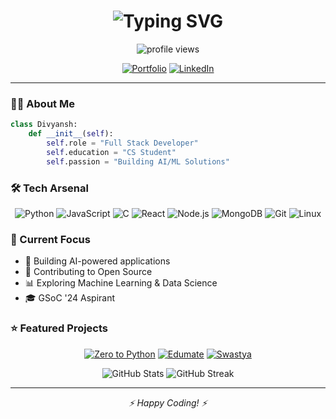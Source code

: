 <h1 align="center">
    <img src="https://readme-typing-svg.herokuapp.com?font=Fira+Code&weight=600&size=28&pause=1000&color=6E57F7&center=true&vCenter=true&random=false&width=435&lines=Hi+%F0%9F%91%8B+I'm+Divyansh+Tiwari;Full+Stack+Developer;ML%2FAI+Enthusiast" alt="Typing SVG" />
</h1>

<p align="center">
    <img src="https://komarev.com/ghpvc/?username=YourGitHubUsername&label=Profile%20views&color=0e75b6&style=flat" alt="profile views" />
</p>

<div align="center">
    
[![Portfolio](https://img.shields.io/badge/Portfolio-FF5722?style=for-the-badge&logo=todoist&logoColor=white)](https://divyansh-six.vercel.app/)
[![LinkedIn](https://img.shields.io/badge/LinkedIn-0077B5?style=for-the-badge&logo=linkedin&logoColor=white)](Your-LinkedIn-URL)
    
</div>

---

### 👨‍💻 About Me
```python
class Divyansh:
    def __init__(self):
        self.role = "Full Stack Developer"
        self.education = "CS Student"
        self.passion = "Building AI/ML Solutions"
```

### 🛠️ Tech Arsenal  
<div align="center">

![Python](https://img.shields.io/badge/Python-14354C?style=for-the-badge&logo=python&logoColor=white)
![JavaScript](https://img.shields.io/badge/JavaScript-F7DF1E?style=for-the-badge&logo=javascript&logoColor=black)
![C](https://img.shields.io/badge/C-00599C?style=for-the-badge&logo=c&logoColor=white)
![React](https://img.shields.io/badge/React-20232A?style=for-the-badge&logo=react&logoColor=61DAFB)
![Node.js](https://img.shields.io/badge/Node.js-43853D?style=for-the-badge&logo=node.js&logoColor=white)
![MongoDB](https://img.shields.io/badge/MongoDB-4EA94B?style=for-the-badge&logo=mongodb&logoColor=white)
![Git](https://img.shields.io/badge/GIT-E44C30?style=for-the-badge&logo=git&logoColor=white)
![Linux](https://img.shields.io/badge/Linux-FCC624?style=for-the-badge&logo=linux&logoColor=black)

</div>

### 🎯 Current Focus
- 🤖 Building AI-powered applications
- 🌟 Contributing to Open Source
- 📊 Exploring Machine Learning & Data Science
- 🎓 GSoC '24 Aspirant

### ⭐ Featured Projects
<div align="center">

[![Zero to Python](https://github-readme-stats.vercel.app/api/pin/?username=YourGitHubUsername&repo=zero-to-python&theme=radical)]([GitHub-Repo-Link](https://github.com/DivyanshTiwari20/edumate))
[![Edumate](https://github-readme-stats.vercel.app/api/pin/?username=YourGitHubUsername&repo=edumate&theme=radical)](GitHub-Repo-Link)
[![Swastya](https://github-readme-stats.vercel.app/api/pin/?username=YourGitHubUsername&repo=swastya&theme=radical)](GitHub-Repo-Link)

</div>

<div align="center">
    <img src="https://github-readme-stats.vercel.app/api?username=YourGitHubUsername&show_icons=true&theme=radical" alt="GitHub Stats" />
    <img src="https://github-readme-streak-stats.herokuapp.com/?user=YourGitHubUsername&theme=radical" alt="GitHub Streak" />
</div>

---

<div align="center">
    <i>⚡ Happy Coding! ⚡</i>
</div>
